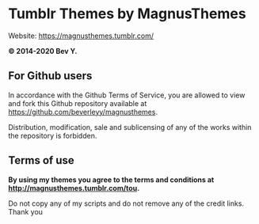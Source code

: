 Tumblr Themes by MagnusThemes
=============================

Website: https://magnusthemes.tumblr.com/

**© 2014-2020 Bev Y.**

## For Github users

In accordance with the Github Terms of Service, you are allowed to view and fork this Github repository available at  https://github.com/beverleyy/magnusthemes.

Distribution, modification, sale and sublicensing of any of the works within the repository is forbidden.

## Terms of use

**By using my themes you agree to the terms and conditions at http://magnusthemes.tumblr.com/tou.**

Do not copy any of my scripts and do not remove any of the credit links. Thank you
